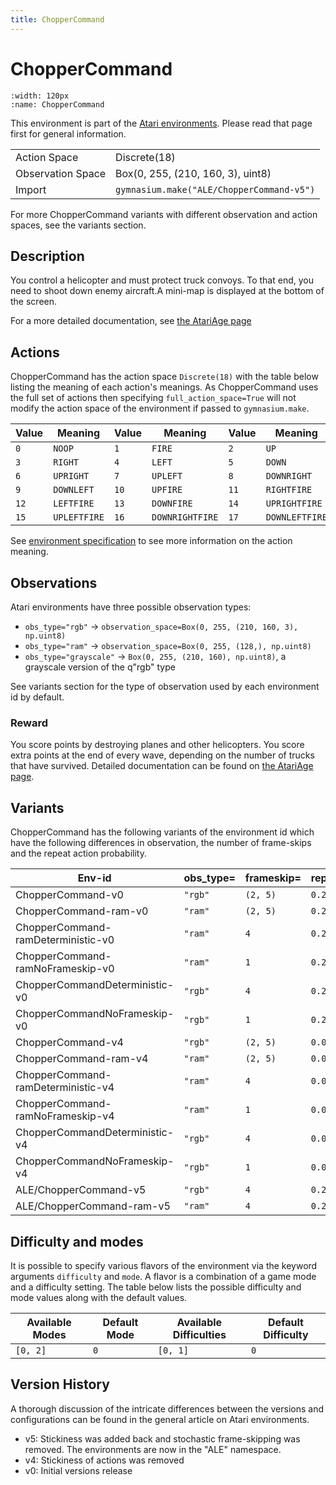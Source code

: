 ```yaml
---
title: ChopperCommand
---
```


# ChopperCommand

```{figure} ../../_static/videos/environments/chopper_command.gif
:width: 120px
:name: ChopperCommand
```

This environment is part of the <a href='..'>Atari environments</a>. Please read that page first for general information.

|                   |                                           |
|-------------------|-------------------------------------------|
| Action Space      | Discrete(18)                              |
| Observation Space | Box(0, 255, (210, 160, 3), uint8)         |
| Import            | `gymnasium.make("ALE/ChopperCommand-v5")` |

For more ChopperCommand variants with different observation and action spaces, see the variants section.

## Description

You control a helicopter and must protect truck convoys. To that end, you need to shoot down enemy aircraft.A mini-map is displayed at the bottom of the screen.

For a more detailed documentation, see [the AtariAge page](https://atariage.com/manual_html_page.php?SoftwareID=921)

## Actions

ChopperCommand has the action space `Discrete(18)` with the table below listing the meaning of each action's meanings.
As ChopperCommand uses the full set of actions then specifying `full_action_space=True` will not modify the action space of the environment if passed to `gymnasium.make`.

| Value   | Meaning      | Value   | Meaning         | Value   | Meaning        |
|---------|--------------|---------|-----------------|---------|----------------|
| `0`     | `NOOP`       | `1`     | `FIRE`          | `2`     | `UP`           |
| `3`     | `RIGHT`      | `4`     | `LEFT`          | `5`     | `DOWN`         |
| `6`     | `UPRIGHT`    | `7`     | `UPLEFT`        | `8`     | `DOWNRIGHT`    |
| `9`     | `DOWNLEFT`   | `10`    | `UPFIRE`        | `11`    | `RIGHTFIRE`    |
| `12`    | `LEFTFIRE`   | `13`    | `DOWNFIRE`      | `14`    | `UPRIGHTFIRE`  |
| `15`    | `UPLEFTFIRE` | `16`    | `DOWNRIGHTFIRE` | `17`    | `DOWNLEFTFIRE` |

See [environment specification](../env-spec) to see more information on the action meaning.

## Observations

Atari environments have three possible observation types:

- `obs_type="rgb"` -> `observation_space=Box(0, 255, (210, 160, 3), np.uint8)`
- `obs_type="ram"` -> `observation_space=Box(0, 255, (128,), np.uint8)`
- `obs_type="grayscale"` -> `Box(0, 255, (210, 160), np.uint8)`, a grayscale version of the q"rgb" type

See variants section for the type of observation used by each environment id by default.

### Reward
        
You score points by destroying planes and other helicopters. You score extra points at the end of every wave, depending on the number of trucks that have survived. Detailed documentation can be found on [the AtariAge page](https://atariage.com/manual_html_page.php?SoftwareID=921).

## Variants

ChopperCommand has the following variants of the environment id which have the following differences in observation,
the number of frame-skips and the repeat action probability.

| Env-id                             | obs_type=   | frameskip=   | repeat_action_probability=   |
|------------------------------------|-------------|--------------|------------------------------|
| ChopperCommand-v0                  | `"rgb"`     | `(2, 5)`     | `0.25`                       |
| ChopperCommand-ram-v0              | `"ram"`     | `(2, 5)`     | `0.25`                       |
| ChopperCommand-ramDeterministic-v0 | `"ram"`     | `4`          | `0.25`                       |
| ChopperCommand-ramNoFrameskip-v0   | `"ram"`     | `1`          | `0.25`                       |
| ChopperCommandDeterministic-v0     | `"rgb"`     | `4`          | `0.25`                       |
| ChopperCommandNoFrameskip-v0       | `"rgb"`     | `1`          | `0.25`                       |
| ChopperCommand-v4                  | `"rgb"`     | `(2, 5)`     | `0.0`                        |
| ChopperCommand-ram-v4              | `"ram"`     | `(2, 5)`     | `0.0`                        |
| ChopperCommand-ramDeterministic-v4 | `"ram"`     | `4`          | `0.0`                        |
| ChopperCommand-ramNoFrameskip-v4   | `"ram"`     | `1`          | `0.0`                        |
| ChopperCommandDeterministic-v4     | `"rgb"`     | `4`          | `0.0`                        |
| ChopperCommandNoFrameskip-v4       | `"rgb"`     | `1`          | `0.0`                        |
| ALE/ChopperCommand-v5              | `"rgb"`     | `4`          | `0.25`                       |
| ALE/ChopperCommand-ram-v5          | `"ram"`     | `4`          | `0.25`                       |

## Difficulty and modes

It is possible to specify various flavors of the environment via the keyword arguments `difficulty` and `mode`.
A flavor is a combination of a game mode and a difficulty setting. The table below lists the possible difficulty and mode values
along with the default values.

| Available Modes   | Default Mode   | Available Difficulties   | Default Difficulty   |
|-------------------|----------------|--------------------------|----------------------|
| `[0, 2]`          | `0`            | `[0, 1]`                 | `0`                  |

## Version History

A thorough discussion of the intricate differences between the versions and configurations can be found in the general article on Atari environments.

* v5: Stickiness was added back and stochastic frame-skipping was removed. The environments are now in the "ALE" namespace.
* v4: Stickiness of actions was removed
* v0: Initial versions release
